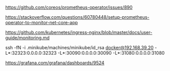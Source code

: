 https://github.com/coreos/prometheus-operator/issues/890

https://stackoverflow.com/questions/60780448/setup-prometheus-operator-to-monitor-net-core-app

https://github.com/kubernetes/ingress-nginx/blob/master/docs/user-guide/monitoring.md

ssh -fN -i .minikube/machines/minikube/id_rsa docker@192.168.39.20 -L\*:32323:0.0.0.0:32323 -L\*:30090:0.0.0.0:30090 -L\*:31080:0.0.0.0:31080

https://grafana.com/grafana/dashboards/9524